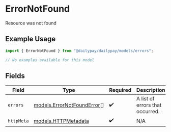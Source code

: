 # ErrorNotFound

Resource was not found

## Example Usage

```typescript
import { ErrorNotFound } from "@dailypay/dailypay/models/errors";

// No examples available for this model
```

## Fields

| Field                                                             | Type                                                              | Required                                                          | Description                                                       |
| ----------------------------------------------------------------- | ----------------------------------------------------------------- | ----------------------------------------------------------------- | ----------------------------------------------------------------- |
| `errors`                                                          | [models.ErrorNotFoundError](../../models/errornotfounderror.md)[] | :heavy_check_mark:                                                | A list of errors that occurred.                                   |
| `httpMeta`                                                        | [models.HTTPMetadata](../../models/httpmetadata.md)               | :heavy_check_mark:                                                | N/A                                                               |